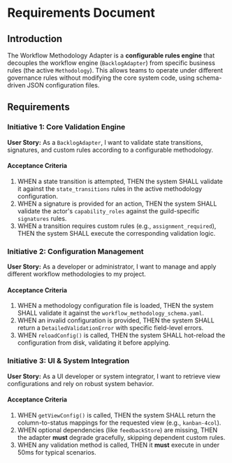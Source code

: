 # Requirements Document

## Introduction

The Workflow Methodology Adapter is a **configurable rules engine** that decouples the workflow engine (`BacklogAdapter`) from specific business rules (the active `Methodology`). This allows teams to operate under different governance rules without modifying the core system code, using schema-driven JSON configuration files.

## Requirements

### Initiative 1: Core Validation Engine

**User Story:** As a `BacklogAdapter`, I want to validate state transitions, signatures, and custom rules according to a configurable methodology.

#### Acceptance Criteria

1.  WHEN a state transition is attempted, THEN the system SHALL validate it against the `state_transitions` rules in the active methodology configuration.
2.  WHEN a signature is provided for an action, THEN the system SHALL validate the actor's `capability_roles` against the guild-specific `signatures` rules.
3.  WHEN a transition requires custom rules (e.g., `assignment_required`), THEN the system SHALL execute the corresponding validation logic.

### Initiative 2: Configuration Management

**User Story:** As a developer or administrator, I want to manage and apply different workflow methodologies to my project.

#### Acceptance Criteria

1.  WHEN a methodology configuration file is loaded, THEN the system SHALL validate it against the `workflow_methodology_schema.yaml`.
2.  WHEN an invalid configuration is provided, THEN the system SHALL return a `DetailedValidationError` with specific field-level errors.
3.  WHEN `reloadConfig()` is called, THEN the system SHALL hot-reload the configuration from disk, validating it before applying.

### Initiative 3: UI & System Integration

**User Story:** As a UI developer or system integrator, I want to retrieve view configurations and rely on robust system behavior.

#### Acceptance Criteria

1.  WHEN `getViewConfig()` is called, THEN the system SHALL return the column-to-status mappings for the requested view (e.g., `kanban-4col`).
2.  WHEN optional dependencies (like `feedbackStore`) are missing, THEN the adapter **must** degrade gracefully, skipping dependent custom rules.
3.  WHEN any validation method is called, THEN it **must** execute in under 50ms for typical scenarios.
